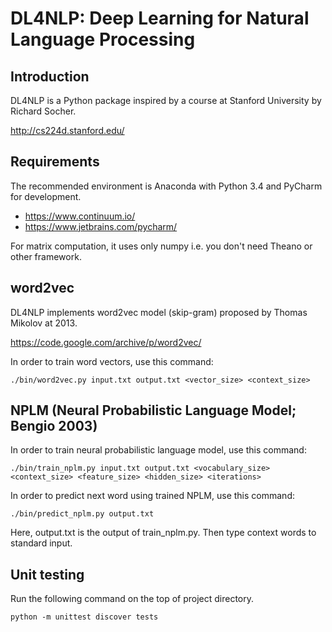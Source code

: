 # DL4NLP: Deep Learning for Natural Language Processing
## Introduction
DL4NLP is a Python package inspired by a course at Stanford University by Richard Socher.

http://cs224d.stanford.edu/

## Requirements
The recommended environment is Anaconda with Python 3.4 and PyCharm for development.

- https://www.continuum.io/
- https://www.jetbrains.com/pycharm/

For matrix computation, it uses only numpy i.e. you don't need Theano or other framework.

## word2vec
DL4NLP implements word2vec model (skip-gram) proposed by Thomas Mikolov at 2013.

https://code.google.com/archive/p/word2vec/

In order to train word vectors, use this command:

    ./bin/word2vec.py input.txt output.txt <vector_size> <context_size>

## NPLM (Neural Probabilistic Language Model; Bengio 2003)
In order to train neural probabilistic language model, use this command:

    ./bin/train_nplm.py input.txt output.txt <vocabulary_size> <context_size> <feature_size> <hidden_size> <iterations>

In order to predict next word using trained NPLM, use this command:

    ./bin/predict_nplm.py output.txt

Here, output.txt is the output of train_nplm.py. Then type context words to standard input.

## Unit testing
Run the following command on the top of project directory.

    python -m unittest discover tests
